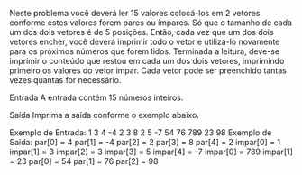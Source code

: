 Neste problema você deverá ler 15 valores colocá-los em 2 vetores conforme estes valores forem pares ou ímpares. Só que o tamanho de cada um dos dois vetores é de 5 posições. Então, cada vez que um dos dois vetores encher, você deverá imprimir todo o vetor e utilizá-lo novamente para os próximos números que forem lidos. Terminada a leitura, deve-se imprimir o conteúdo que restou em cada um dos dois vetores, imprimindo primeiro os valores do vetor impar. Cada vetor pode ser preenchido tantas vezes quantas for necessário.

Entrada
A entrada contém 15 números inteiros.

Saída
Imprima a saída conforme o exemplo abaixo.

Exemplo de Entrada:
1
3
4
-4
2
3
8
2
5
-7
54
76
789
23
98
Exemplo de Saída:
par[0] = 4
par[1] = -4
par[2] = 2
par[3] = 8
par[4] = 2
impar[0] = 1
impar[1] = 3
impar[2] = 3
impar[3] = 5
impar[4] = -7
impar[0] = 789
impar[1] = 23
par[0] = 54
par[1] = 76
par[2] = 98
